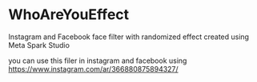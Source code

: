 # WhoAreYouEffect
Instagram and Facebook face filter with randomized effect created using Meta Spark Studio

you can use this filer in instagram and facebook using https://www.instagram.com/ar/366880875894327/

